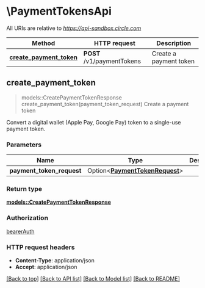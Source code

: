 # \PaymentTokensApi

All URIs are relative to *https://api-sandbox.circle.com*

Method | HTTP request | Description
------------- | ------------- | -------------
[**create_payment_token**](PaymentTokensApi.md#create_payment_token) | **POST** /v1/paymentTokens | Create a payment token



## create_payment_token

> models::CreatePaymentTokenResponse create_payment_token(payment_token_request)
Create a payment token

Convert a digital wallet (Apple Pay, Google Pay) token to a single-use payment token.

### Parameters


Name | Type | Description  | Required | Notes
------------- | ------------- | ------------- | ------------- | -------------
**payment_token_request** | Option<[**PaymentTokenRequest**](PaymentTokenRequest.md)> |  |  |

### Return type

[**models::CreatePaymentTokenResponse**](CreatePaymentTokenResponse.md)

### Authorization

[bearerAuth](../README.md#bearerAuth)

### HTTP request headers

- **Content-Type**: application/json
- **Accept**: application/json

[[Back to top]](#) [[Back to API list]](../README.md#documentation-for-api-endpoints) [[Back to Model list]](../README.md#documentation-for-models) [[Back to README]](../README.md)

